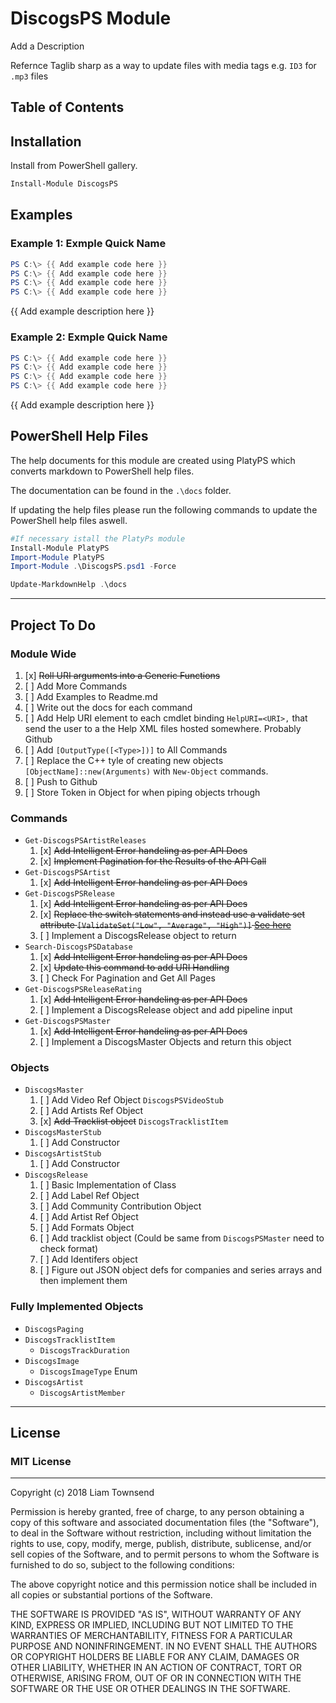 # DiscogsPS Module

Add a Description

Refernce Taglib sharp as a way to update files with media tags e.g. `ID3` for `.mp3` files

## Table of Contents



## Installation

Install from PowerShell gallery.

```powershell
Install-Module DiscogsPS
```

## Examples

### Example 1: Exmple Quick Name
```powershell
PS C:\> {{ Add example code here }}
PS C:\> {{ Add example code here }}
PS C:\> {{ Add example code here }}
PS C:\> {{ Add example code here }}
```

{{ Add example description here }}

### Example 2: Exmple Quick Name
```powershell
PS C:\> {{ Add example code here }}
PS C:\> {{ Add example code here }}
PS C:\> {{ Add example code here }}
PS C:\> {{ Add example code here }}
```

{{ Add example description here }}

## PowerShell Help Files
The help documents for this module are created using PlatyPS which converts markdown to PowerShell help files.

The documentation can be found in the `.\docs` folder.

If updating the help files please run the following commands to update the PowerShell help files aswell.

``` PowerShell
#If necessary istall the PlatyPs module
Install-Module PlatyPS
Import-Module PlatyPS
Import-Module .\DiscogsPS.psd1 -Force

Update-MarkdownHelp .\docs
```
---
## Project To Do

### Module Wide
1. [x] ~~Roll URI arguments into a Generic Functions~~
2. [ ] Add More Commands
3. [ ] Add Examples to Readme.md
4. [ ] Write out the docs for each command
5. [ ] Add Help URI element to each cmdlet binding `HelpURI=<URI>,` that send the user to a the Help XML files hosted somewhere.
    Probably Github
6. [ ] Add `[OutputType([<Type>])]` to All Commands
7. [ ] Replace the C++ tyle of creating new objects `[ObjectName]::new(Arguments)` with `New-Object` commands.
8. [ ] Push to Github
9. [ ] Store Token in Object for when piping objects trhough

### Commands
- `Get-DiscogsPSArtistReleases`
    1. [x] ~~Add Intelligent Error handeling as per API Docs~~
    2. [x] ~~Implement Pagination for the Results of the API Call~~
- `Get-DiscogsPSArtist`
    1. [x] ~~Add Intelligent Error handeling as per API Docs~~
- `Get-DiscogsPSRelease`
    1. [x] ~~Add Intelligent Error handeling as per API Docs~~
    2. [x] ~~Replace the switch statements and instead use a validate set attribute `[ValidateSet("Low", "Average", "High")]` [See here](https://docs.microsoft.com/en-us/powershell/module/microsoft.powershell.core/about/about_functions_advanced_parameters?view=powershell-6#validateset-attribute)~~
    3. [ ] Implement a DiscogsRelease object to return
- `Search-DiscogsPSDatabase`
    1. [x] ~~Add Intelligent Error handeling as per API Docs~~
    2. [x] ~~Update this command to add URI Handling~~
    3. [ ] Check For Pagination and Get All Pages
- `Get-DiscogsPSReleaseRating`
    1. [x] ~~Add Intelligent Error handeling as per API Docs~~
    1. [ ] Implement a DiscogsRelease object and add pipeline input
- `Get-DiscogsPSMaster`
    1. [x] ~~Add Intelligent Error handeling as per API Docs~~
    2. [ ] Implement a DiscogsMaster Objects and return this object


### Objects
- `DiscogsMaster`
    1. [ ] Add Video Ref Object `DiscogsPSVideoStub`
    2. [ ] Add Artists Ref Object
    3. [x] ~~Add Tracklist object~~ `DiscogsTracklistItem`
- `DiscogsMasterStub`
    1. [ ] Add Constructor
- `DiscogsArtistStub`
    1. [ ] Add Constructor
- `DiscogsRelease`
    1. [ ] Basic Implementation of Class
    2. [ ] Add Label Ref Object
    3. [ ] Add Community Contribution Object
    4. [ ] Add Artist Ref Object
    5. [ ] Add Formats Object
    6. [ ] Add tracklist object (Could be same from `DiscogsPSMaster` need to check format)
    7. [ ] Add Identifers object
    8. [ ] Figure out JSON object defs for companies and series arrays and then implement them

### Fully Implemented Objects
- `DiscogsPaging`
- `DiscogsTracklistItem`
    - `DiscogsTrackDuration`
- `DiscogsImage`
    - `DiscogsImageType` Enum
- `DiscogsArtist`
    - `DiscogsArtistMember`
---
## License

### MIT License
---

Copyright (c) 2018 Liam Townsend

Permission is hereby granted, free of charge, to any person obtaining a copy of this software and associated documentation files (the "Software"), to deal in the Software without restriction, including without limitation the rights to use, copy, modify, merge, publish, distribute, sublicense, and/or sell copies of the Software, and to permit persons to whom the Software is furnished to do so, subject to the following conditions:

The above copyright notice and this permission notice shall be included in all copies or substantial portions of the Software.

THE SOFTWARE IS PROVIDED "AS IS", WITHOUT WARRANTY OF ANY KIND, EXPRESS OR IMPLIED, INCLUDING BUT NOT LIMITED TO THE WARRANTIES OF MERCHANTABILITY, FITNESS FOR A PARTICULAR PURPOSE AND NONINFRINGEMENT. IN NO EVENT SHALL THE AUTHORS OR COPYRIGHT HOLDERS BE LIABLE FOR ANY CLAIM, DAMAGES OR OTHER LIABILITY, WHETHER IN AN ACTION OF CONTRACT, TORT OR OTHERWISE, ARISING FROM, OUT OF OR IN CONNECTION WITH THE SOFTWARE OR THE USE OR OTHER DEALINGS IN THE SOFTWARE.
